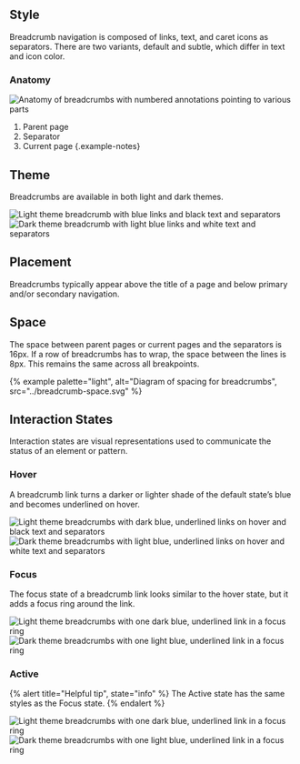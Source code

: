 ## Style

Breadcrumb navigation is composed of links, text, and caret icons as separators. There are two variants, default and subtle, which differ in text and icon color.

### Anatomy

<uxdot-example width-adjustment="295x">
    <img src="{{ '../breadcrumbs-anatomy.svg'  | url }}" alt="Anatomy of breadcrumbs with numbered annotations pointing to various parts">
  </uxdot-example>

1) Parent page
2) Separator
3) Current page
   {.example-notes}

## Theme

Breadcrumbs are available in both light and dark themes.

<div class="grid xs-two-columns">
  <uxdot-example width-adjustment="40px">
    <img src="{{ '../breadcrumb-theme-light.svg'  | url }}" alt="Light theme breadcrumb with blue links and black text and separators">
  </uxdot-example>

  <uxdot-example width-adjustment="40px">
    <img src="{{ '../breadcrumb-theme-dark.svg'  | url }}" alt="Dark theme breadcrumb with light blue links and white text and separators">
  </uxdot-example>
</div>

## Placement

Breadcrumbs typically appear above the title of a page and below primary and/or secondary navigation.

<!--ADD IMAGE-->

## Space

The space between parent pages or current pages and the separators is 16px. If a row of breadcrumbs has to wrap, the space between the lines is 8px. This remains the same across all breakpoints.

{% example palette="light",
           alt="Diagram of spacing for breadcrumbs",
           src="../breadcrumb-space.svg" %}

## Interaction States

Interaction states are visual representations used to communicate the status of an element or pattern.

### Hover

A breadcrumb link turns a darker or lighter shade of the default state’s blue and becomes underlined on hover.

<div class="grid xs-two-columns">
  <uxdot-example width-adjustment="40px">
    <img src="{{ '../breadcrumb-hover-light.svg'  | url }}" alt="Light theme breadcrumbs with dark blue, underlined links on hover and black text and separators">
  </uxdot-example>

  <uxdot-example width-adjustment="40px">
    <img src="{{ '../breadcrumb-hover-dark.svg'  | url }}" alt="Dark theme breadcrumbs with light blue, underlined links on hover and white text and separators">
  </uxdot-example>
</div>

### Focus

The focus state of a breadcrumb link looks similar to the hover state, but it adds a focus ring around the link.

<div class="grid xs-two-columns">
  <uxdot-example width-adjustment="40px">
    <img src="{{ '../breadcrumb-focus-light.svg'  | url }}" alt="Light theme breadcrumbs with one dark blue, underlined link in a focus ring">
  </uxdot-example>

  <uxdot-example width-adjustment="40px">
    <img src="{{ '../breadcrumb-focus-dark.svg'  | url }}" alt="Dark theme breadcrumbs with one light blue, underlined link in a focus ring">
  </uxdot-example>
</div>

### Active

{% alert title="Helpful tip", state="info" %}
The Active state has the same styles as the Focus state.
{% endalert %}

<div class="grid xs-two-columns">
  <uxdot-example width-adjustment="40px">
    <img src="{{ '../breadcrumb-active-light.svg'  | url }}" alt="Light theme breadcrumbs with one dark blue, underlined link in a focus ring">
  </uxdot-example>

  <uxdot-example width-adjustment="40px">
    <img src="{{ '../breadcrumb-active-dark.svg'  | url }}" alt="Dark theme breadcrumbs with one light blue, underlined link in a focus ring">
  </uxdot-example>
</div>



